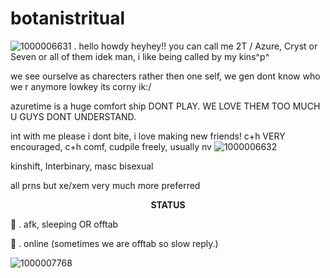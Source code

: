 # botanistritual
![1000006631](https://github.com/user-attachments/assets/7d0fc6e4-bc7b-4b1f-badc-f223cf508c3c)
 . hello howdy heyhey!! you can call me 2T / Azure, Cryst or Seven or all of them idek man, i like being called by my kins^p^

we see ourselve as charecters rather then one self, we gen dont know who we r anymore lowkey its corny ik:/

azuretime is a huge comfort ship DONT PLAY. WE LOVE THEM TOO MUCH U GUYS DONT UNDERSTAND. 

int with me please i dont bite, i love making new friends! c+h VERY encouraged, c+h comf, cudpile freely, usually nv ![1000006632](https://github.com/user-attachments/assets/a6aedf6f-e1d4-4b24-abb7-c2b02664c739)

kinshift, Interbinary, masc bisexual

all prns but xe/xem very much more preferred

<p align="center"
  
**STATUS**

🌙 . afk, sleeping OR offtab

🚫 . online (sometimes we are offtab so slow reply.)

![1000007768](https://github.com/user-attachments/assets/485eb9f3-15c5-40b1-b595-ed2582341dbf)



<p align="center"
